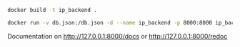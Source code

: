 ```bash
docker build -t ip_backend .
```

```bash
docker run -v db.json:/db.json -d --name ip_backend -p 8000:8000 ip_backend 
```

Documentation on http://127.0.0.1:8000/docs or http://127.0.0.1:8000/redoc
